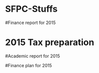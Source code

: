 # SFPC-Stuffs

#Finance report for 2015

# 2015 Tax preparation 

#Academic report for 2015 

#Finance plan for 2015 
